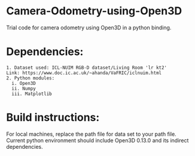 # Camera-Odometry-using-Open3D
Trial code for camera odometry using Open3D in a python binding.
# Dependencies:
    1. Dataset used: ICL-NUIM RGB-D dataset/Living Room 'lr kt2'
    Link: https://www.doc.ic.ac.uk/~ahanda/VaFRIC/iclnuim.html
    2. Python modules:
      i. Open3D
      ii. Numpy
      iii. Matplotlib
# Build instructions:
  For local machines, replace the path file for data set to your path file.
  Current python environment should include Open3D 0.13.0 and its indirect
  dependencies.

